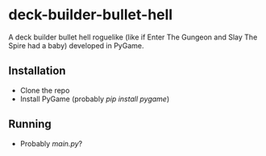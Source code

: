 # deck-builder-bullet-hell
A deck builder bullet hell roguelike (like if Enter The Gungeon and Slay The Spire had a baby) developed in PyGame.

## Installation
* Clone the repo
* Install PyGame (probably *pip install pygame*)

## Running
* Probably *main.py*?
